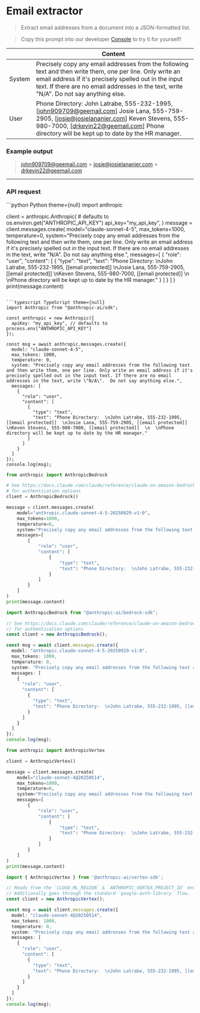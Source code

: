 # Email extractor

> Extract email addresses from a document into a JSON-formatted list.

> Copy this prompt into our developer [Console](https://console.anthropic.com/dashboard) to try it for yourself!

|        | Content                                                                                                                                                                                                                                                                                                                                         |
| ------ | ----------------------------------------------------------------------------------------------------------------------------------------------------------------------------------------------------------------------------------------------------------------------------------------------------------------------------------------------- |
| System | Precisely copy any email addresses from the following text and then write them, one per line. Only write an email address if it's precisely spelled out in the input text. If there are no email addresses in the text, write "N/A". Do not say anything else.                                                                                  |
| User   | Phone Directory: John Latrabe, 555-232-1995, \[[john909709@geemail.com](mailto:john909709@geemail.com)] Josie Lana, 555-759-2905, \[[josie@josielananier.com](mailto:josie@josielananier.com)] Keven Stevens, 555-980-7000, \[[drkevin22@geemail.com](mailto:drkevin22@geemail.com)] Phone directory will be kept up to date by the HR manager. |

### Example output

> [john909709@geemail.com](mailto:john909709@geemail.com) > [josie@josielananier.com](mailto:josie@josielananier.com) > [drkevin22@geemail.com](mailto:drkevin22@geemail.com)

***

### API request

<CodeGroup>
  ```python Python theme={null}
  import anthropic

  client = anthropic.Anthropic(
      # defaults to os.environ.get("ANTHROPIC_API_KEY")
      api_key="my_api_key",
  )
  message = client.messages.create(
      model="claude-sonnet-4-5",
      max_tokens=1000,
      temperature=0,
      system="Precisely copy any email addresses from the following text and then write them, one per line. Only write an email address if it's precisely spelled out in the input text. If there are no email addresses in the text, write \"N/A\".  Do not say anything else.",
      messages=[
          {
              "role": "user",
              "content": [
                  {
                      "type": "text",
                      "text": "Phone Directory:  \nJohn Latrabe, 555-232-1995, [[email protected]]  \nJosie Lana, 555-759-2905, [[email protected]]  \nKeven Stevens, 555-980-7000, [[email protected]]  \n  \nPhone directory will be kept up to date by the HR manager."
                  }
              ]
          }
      ]
  )
  print(message.content)

  ```

  ```typescript TypeScript theme={null}
  import Anthropic from "@anthropic-ai/sdk";

  const anthropic = new Anthropic({
    apiKey: "my_api_key", // defaults to process.env["ANTHROPIC_API_KEY"]
  });

  const msg = await anthropic.messages.create({
    model: "claude-sonnet-4-5",
    max_tokens: 1000,
    temperature: 0,
    system: "Precisely copy any email addresses from the following text and then write them, one per line. Only write an email address if it's precisely spelled out in the input text. If there are no email addresses in the text, write \"N/A\".  Do not say anything else.",
    messages: [
      {
        "role": "user",
        "content": [
          {
            "type": "text",
            "text": "Phone Directory:  \nJohn Latrabe, 555-232-1995, [[email protected]]  \nJosie Lana, 555-759-2905, [[email protected]]  \nKeven Stevens, 555-980-7000, [[email protected]]  \n  \nPhone directory will be kept up to date by the HR manager."
          }
        ]
      }
    ]
  });
  console.log(msg);

  ```

  ```python AWS Bedrock Python theme={null}
  from anthropic import AnthropicBedrock

  # See https://docs.claude.com/claude/reference/claude-on-amazon-bedrock
  # for authentication options
  client = AnthropicBedrock()

  message = client.messages.create(
      model="anthropic.claude-sonnet-4-5-20250929-v1:0",
      max_tokens=1000,
      temperature=0,
      system="Precisely copy any email addresses from the following text and then write them, one per line. Only write an email address if it's precisely spelled out in the input text. If there are no email addresses in the text, write \"N/A\".  Do not say anything else.",
      messages=[
          {
              "role": "user",
              "content": [
                  {
                      "type": "text",
                      "text": "Phone Directory:  \nJohn Latrabe, 555-232-1995, [[email protected]]  \nJosie Lana, 555-759-2905, [[email protected]]  \nKeven Stevens, 555-980-7000, [[email protected]]  \n  \nPhone directory will be kept up to date by the HR manager."
                  }
              ]
          }
      ]
  )
  print(message.content)

  ```

  ```typescript AWS Bedrock TypeScript theme={null}
  import AnthropicBedrock from "@anthropic-ai/bedrock-sdk";

  // See https://docs.claude.com/claude/reference/claude-on-amazon-bedrock
  // for authentication options
  const client = new AnthropicBedrock();

  const msg = await client.messages.create({
    model: "anthropic.claude-sonnet-4-5-20250929-v1:0",
    max_tokens: 1000,
    temperature: 0,
    system: "Precisely copy any email addresses from the following text and then write them, one per line. Only write an email address if it's precisely spelled out in the input text. If there are no email addresses in the text, write \"N/A\".  Do not say anything else.",
    messages: [
      {
        "role": "user",
        "content": [
          {
            "type": "text",
            "text": "Phone Directory:  \nJohn Latrabe, 555-232-1995, [[email protected]]  \nJosie Lana, 555-759-2905, [[email protected]]  \nKeven Stevens, 555-980-7000, [[email protected]]  \n  \nPhone directory will be kept up to date by the HR manager."
          }
        ]
      }
    ]
  });
  console.log(msg);

  ```

  ```python Vertex AI Python theme={null}
  from anthropic import AnthropicVertex

  client = AnthropicVertex()

  message = client.messages.create(
      model="claude-sonnet-4@20250514",
      max_tokens=1000,
      temperature=0,
      system="Precisely copy any email addresses from the following text and then write them, one per line. Only write an email address if it's precisely spelled out in the input text. If there are no email addresses in the text, write \"N/A\".  Do not say anything else.",
      messages=[
          {
              "role": "user",
              "content": [
                  {
                      "type": "text",
                      "text": "Phone Directory:  \nJohn Latrabe, 555-232-1995, [[email protected]]  \nJosie Lana, 555-759-2905, [[email protected]]  \nKeven Stevens, 555-980-7000, [[email protected]]  \n  \nPhone directory will be kept up to date by the HR manager."
                  }
              ]
          }
      ]
  )
  print(message.content)

  ```

  ```typescript Vertex AI TypeScript theme={null}
  import { AnthropicVertex } from '@anthropic-ai/vertex-sdk';

  // Reads from the `CLOUD_ML_REGION` & `ANTHROPIC_VERTEX_PROJECT_ID` environment variables.
  // Additionally goes through the standard `google-auth-library` flow.
  const client = new AnthropicVertex();

  const msg = await client.messages.create({
    model: "claude-sonnet-4@20250514",
    max_tokens: 1000,
    temperature: 0,
    system: "Precisely copy any email addresses from the following text and then write them, one per line. Only write an email address if it's precisely spelled out in the input text. If there are no email addresses in the text, write \"N/A\".  Do not say anything else.",
    messages: [
      {
        "role": "user",
        "content": [
          {
            "type": "text",
            "text": "Phone Directory:  \nJohn Latrabe, 555-232-1995, [[email protected]]  \nJosie Lana, 555-759-2905, [[email protected]]  \nKeven Stevens, 555-980-7000, [[email protected]]  \n  \nPhone directory will be kept up to date by the HR manager."
          }
        ]
      }
    ]
  });
  console.log(msg);

  ```
</CodeGroup>
